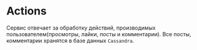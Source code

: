 # Actions
Сервис отвечает за обработку действий, производимых пользователем(просмотры, лайки, посты и комментарии). Все посты, комментарии хранятся в базе данных `Cassandra`.